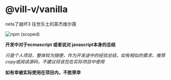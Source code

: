 # @vill-v/vanilla
neta了崩坏3 往世乐土的英杰维尔薇

![npm (scoped)](https://img.shields.io/npm/v/@vill-v/vanilla?style=flat-square)

**开发中对于ecmascript 或者说对 javascript本身的总结**

_只是个人项目，整体较为随便，作为开发途中的经验总结，如有相似的需求，推荐copy或阅读源码，不建议将该包在实际项目中使用_

**如有幸被实际使用在项目内，不胜荣幸**
